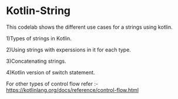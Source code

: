 # Kotlin-String

This codelab shows the different use cases for a strings using kotlin.

1)Types of strings in Kotlin.

2)Using strings with experssions in it for each type.

3)Concatenating strings.

4)Kotlin version of switch statement.

For other types of control flow refer :-https://kotlinlang.org/docs/reference/control-flow.html
